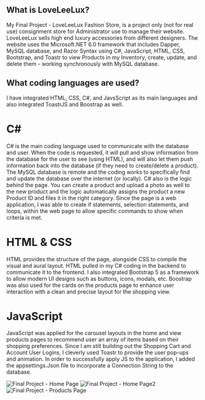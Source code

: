 <h2>What is LoveLeeLux?</h2>

My Final Project - LoveLeeLux Fashion Store, is a project only (not for real use) consignment store for Administrator use to manage their website. LoveLeeLux sells high end luxury accessories from different designers. The website uses the Microsoft.NET 6.0 framework that includes Dapper, MySQL database, and Razor Syntax using C#, JavaScript, HTML, CSS, Bootstrap, and Toastr to view Products in my Inventory, create, update, and delete them - working synchronously 
with MySQL database.

<h2>What coding languages are used?</h2>

I have integrated HTML, CSS, C#, and JavsScript as its main languages and also integrated ToastrJS and Boostrap as well. 

<h1> C# </h1>

C# is the main coding language used to communicate with the database and user. When the code is requested, it will pull and show information from the database for the 
user to see (using HTML), and will also let them push information back into the database (if they need to create/delete a product). The MySQL database is remote and the coding works
to specifically find and update the database over the internet (or locally).
C# also is the logic behind the page. You can create a product and upload a photo as well to the new product and the logic automatically assigns the product a new Product ID and files it in the right category.
Since the page is a web application, I was able to create if statements, selection statements, and loops, within the web page to allow specific commands to show when criteria is met. 

<h1> HTML & CSS </h1>

HTML provides the structure of the page, alongside CSS to compile the visual and aural layout. HTML pulled in my C# coding in the backend to communicate it to the frontend. 
I also integrated Bootstrap 5 as a framework to allow modern UI designs such as buttons, icons, modals, etc. Boostrap was also used for the cards on the products page to enhance user interaction 
with a clean and precise layout for the shopping view.

<h1> JavaScript </h1>

JavaScript was applied for the carousel layouts in the home and view products pages to recommend user an array of items based on their shopping preferences. 
Since I am still building out the Shopping Cart and Account User Logins, I cleverly used Toastr to provide the user pop-ups and animation. In order to successfully apply 
JS to the application, I added the appsettings.Json file to incorporate a Connection String to the database.

![Final Project - Home Page](https://user-images.githubusercontent.com/107009879/187266205-8e8a286d-2203-45a3-911f-81f219df7ced.png)
![Final Project - Home Page2](https://user-images.githubusercontent.com/107009879/187266531-fac104d3-7834-4852-b4c2-1956354b89ac.png)
![Final Project - Products Page](https://user-images.githubusercontent.com/107009879/187266704-32d1e255-165e-459d-9896-e16d8c8f6a94.png)
